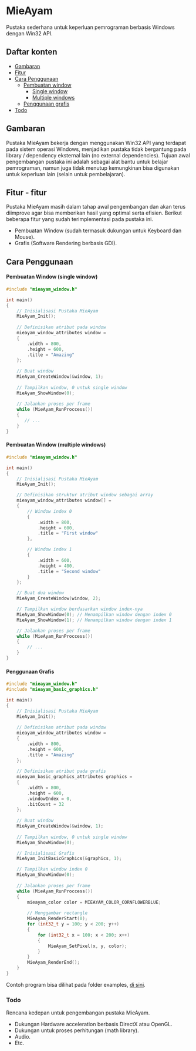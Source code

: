 # MieAyam
Pustaka sederhana untuk keperluan pemrograman berbasis Windows dengan Win32 API.

## Daftar konten
- [Gambaran](#gambaran)
- [Fitur](#fitur---fitur)
- [Cara Penggunaan](#cara-penggunaan)
	- [Pembuatan window](#pembuatan-window-single-window)
		- [Single window](#pembuatan-window-single-window)
		- [Multiple windows](#pembuatan-window-multiple-windows)
	- [Penggunaan grafis](#penggunaan-grafis)
- [Todo]("todo")

## Gambaran
Pustaka MieAyam bekerja dengan menggunakan Win32 API yang terdapat pada sistem operasi Windows, menjadikan pustaka tidak bergantung pada library / dependency eksternal lain (no external dependencies). Tujuan awal pengembangan pustaka ini adalah sebagai alat bantu untuk belajar pemrograman, namun juga tidak menutup kemungkinan bisa digunakan untuk keperluan lain (selain untuk pembelajaran).

## Fitur - fitur
Pustaka MieAyam masih dalam tahap awal pengembangan dan akan terus diimprove agar bisa memberikan hasil yang optimal serta efisien. Berikut beberapa fitur yang sudah terimplementasi pada pustaka ini.
- Pembuatan Window (sudah termasuk dukungan untuk Keyboard dan Mouse).
- Grafis (Software Rendering berbasis GDI).

## Cara Penggunaan

#### Pembuatan Window (single window)
```cpp
#include "mieayam_window.h"

int main()
{
	// Inisialisasi Pustaka MieAyam
	MieAyam_Init();
	
	// Definisikan atribut pada window
	mieayam_window_attributes window =
	{
		.width = 800,
		.height = 600,
		.title = "Amazing"
	};
	
	// Buat window
	MieAyam_CreateWindow(&window, 1);
	
	// Tampilkan window, 0 untuk single window
	MieAyam_ShowWindow(0);
	
	// Jalankan proses per frame
	while (MieAyam_RunProccess())
	{
	   // ...
	}
}
```

#### Pembuatan Window (multiple windows)
```cpp
#include "mieayam_window.h"

int main()
{
	// Inisialisasi Pustaka MieAyam
	MieAyam_Init();

	// Definisikan struktur atribut window sebagai array
	mieayam_window_attributes window[] =
	{
		// Window index 0
		{
			.width = 800,
			.height = 600,
			.title = "First window"
		},

		// Window index 1
		{
			.width = 600,
			.height = 400,
			.title = "Second window"
		}
	};

	// Buat dua window
	MieAyam_CreateWindow(window, 2);

	// Tampilkan window berdasarkan window index-nya
	MieAyam_ShowWindow(0); // Menampilkan window dengan index 0
	MieAyam_ShowWindow(1); // Menampilkan window dengan index 1

	// Jalankan proses per frame
	while (MieAyam_RunProccess())
	{
		// ...
	}
}
```

#### Penggunaan Grafis
```cpp
#include "mieayam_window.h"
#include "mieayam_basic_graphics.h"

int main()
{
	// Inisialisasi Pustaka MieAyam
	MieAyam_Init();
	
	// Definisikan atribut pada window
	mieayam_window_attributes window =
	{
		.width = 800,
		.height = 600,
		.title = "Amazing"
	};
	
	// Definisikan atribut pada grafis
	mieayam_basic_graphics_attributes graphics =
	{
		.width = 800,
		.height = 600,
		.windowIndex = 0,
		.bitCount = 32
	};
	
	// Buat window
	MieAyam_CreateWindow(&window, 1);
	
	// Tampilkan window, 0 untuk single window
	MieAyam_ShowWindow(0);

	// Inisialisasi Grafis
	MieAyam_InitBasicGraphics(&graphics, 1);

	// Tampilkan window index 0
	MieAyam_ShowWindow(0);
	
	// Jalankan proses per frame
	while (MieAyam_RunProccess())
	{
		mieayam_color color = MIEAYAM_COLOR_CORNFLOWERBLUE;
		
		// Menggambar rectangle
		MieAyam_RenderStart(0);
		for (int32_t y = 100; y < 200; y++)
		{
			for (int32_t x = 100; x < 200; x++)
			{
				MieAyam_SetPixel(x, y, color);
			}
		}
		MieAyam_RenderEnd();
	}
}
```

Contoh program bisa dilihat pada folder examples, [di sini](examples).

### Todo
Rencana kedepan untuk pengembangan pustaka MieAyam.
- Dukungan Hardware acceleration berbasis DirectX atau OpenGL.
- Dukungan untuk proses perhitungan (math library).
- Audio.
- Etc.